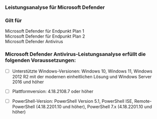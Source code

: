 ### Leistungsanalyse für Microsoft Defender

### Gilt für
Microsoft Defender für Endpunkt Plan 1   
Microsoft Defender für Endpunkt Plan 2   
Microsoft Defender Antivirus   


### Microsoft Defender Antivirus-Leistungsanalyse erfüllt die folgenden Voraussetzungen:
   
- [ ] Unterstützte Windows-Versionen: Windows 10, Windows 11, Windows 2012 R2 mit der modernen einheitlichen Lösung und Windows Server 2016 und höher
- [ ] Plattformversion: 4.18.2108.7 oder höher
- [ ] PowerShell-Version: PowerShell Version 5.1, PowerShell ISE, Remote-PowerShell (4.18.2201.10 und höher), PowerShell 7.x (4.18.2201.10 und höher)


